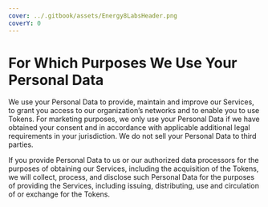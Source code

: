 ```yaml
---
cover: ../.gitbook/assets/Energy8LabsHeader.png
coverY: 0
---
```


# For Which Purposes We Use Your Personal Data

We use your Personal Data to provide, maintain and improve our Services, to grant you access to our organization’s networks and to enable you to use Tokens. For marketing purposes, we only use your Personal Data if we have obtained your consent and in accordance with applicable additional legal requirements in your jurisdiction. We do not sell your Personal Data to third parties.

If you provide Personal Data to us or our authorized data processors for the purposes of obtaining our Services, including the acquisition of the Tokens, we will collect, process, and disclose such Personal Data for the purposes of providing the Services, including issuing, distributing, use and circulation of or exchange for the Tokens.
